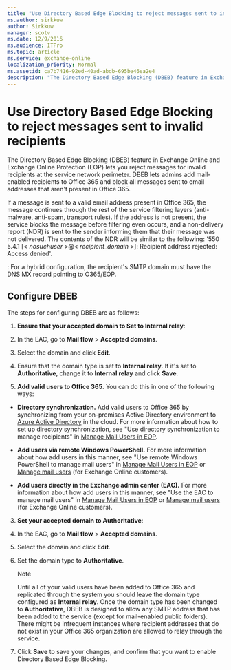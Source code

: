 ```yaml
---
title: "Use Directory Based Edge Blocking to reject messages sent to invalid recipients"
ms.author: sirkkuw
author: Sirkkuw
manager: scotv
ms.date: 12/9/2016
ms.audience: ITPro
ms.topic: article
ms.service: exchange-online
localization_priority: Normal
ms.assetid: ca7b7416-92ed-40ad-abdb-695be46ea2e4
description: "The Directory Based Edge Blocking (DBEB) feature in Exchange Online and Exchange Online Protection (EOP) lets you reject messages for invalid recipients at the service network perimeter. DBEB lets admins add mail-enabled recipients to Office 365 and block all messages sent to email addresses that aren't present in Office 365."
---
```


# Use Directory Based Edge Blocking to reject messages sent to invalid recipients

The Directory Based Edge Blocking (DBEB) feature in Exchange Online and Exchange Online Protection (EOP) lets you reject messages for invalid recipients at the service network perimeter. DBEB lets admins add mail-enabled recipients to Office 365 and block all messages sent to email addresses that aren't present in Office 365.
  
If a message is sent to a valid email address present in Office 365, the message continues through the rest of the service filtering layers (anti-malware, anti-spam, transport rules). If the address is not present, the service blocks the message before filtering even occurs, and a non-delivery report (NDR) is sent to the sender informing them that their message was not delivered. The contents of the NDR will be similar to the following: '550 5.4.1 [\< *nosuchuser*  \>@\<  *recipient_domain*  \>]: Recipient address rejected: Access denied'. 

<Please add this as a note>: For a hybrid configuration, the recipient's SMTP domain must have the DNS MX record pointing to O365/EOP.
  
## Configure DBEB

The steps for configuring DBEB are as follows:
  
1. **Ensure that your accepted domain to Set to Internal relay**: 
    
1. In the EAC, go to **Mail flow** \> **Accepted domains**.
    
2. Select the domain and click **Edit**.
    
3. Ensure that the domain type is set to **Internal relay**. If it's set to **Authoritative**, change it to **Internal relay** and click **Save**. 
    
2. **Add valid users to Office 365**. You can do this in one of the following ways: 
    
  - **Directory synchronization.** Add valid users to Office 365 by synchronizing from your on-premises Active Directory environment to [Azure Active Directory](https://technet.microsoft.com/en-us/library/hh967611.aspx) in the cloud. For more information about how to set up directory synchronization, see "Use directory synchronization to manage recipients" in [Manage Mail Users in EOP](http://technet.microsoft.com/library/4bfaf2ab-e633-4227-8bde-effefb41a3db.aspx). 
    
  - **Add users via remote Windows PowerShell.** For more information about how add users in this manner, see "Use remote Windows PowerShell to manage mail users" in [Manage Mail Users in EOP](http://technet.microsoft.com/library/4bfaf2ab-e633-4227-8bde-effefb41a3db.aspx) or [Manage mail users](../recipients-in-exchange-online/manage-mail-users.md) (for Exchange Online customers). 
    
  - **Add users directly in the Exchange admin center (EAC).** For more information about how add users in this manner, see "Use the EAC to manage mail users" in [Manage Mail Users in EOP](http://technet.microsoft.com/library/4bfaf2ab-e633-4227-8bde-effefb41a3db.aspx) or [Manage mail users](../recipients-in-exchange-online/manage-mail-users.md) (for Exchange Online customers). 
    
3. **Set your accepted domain to Authoritative**: 
    
1. In the EAC, go to **Mail flow** \> **Accepted domains**.
    
2. Select the domain and click **Edit**.
    
3. Set the domain type to **Authoritative**.
    
    > [!NOTE]
    > Until all of your valid users have been added to Office 365 and replicated through the system you should leave the domain type configured as **Internal relay**. Once the domain type has been changed to **Authoritative**, DBEB is designed to allow any SMTP address that has been added to the service (except for mail-enabled public folders). There might be infrequent instances where recipient addresses that do not exist in your Office 365 organization are allowed to relay through the service. 
  
4. Click **Save** to save your changes, and confirm that you want to enable Directory Based Edge Blocking. 
    

